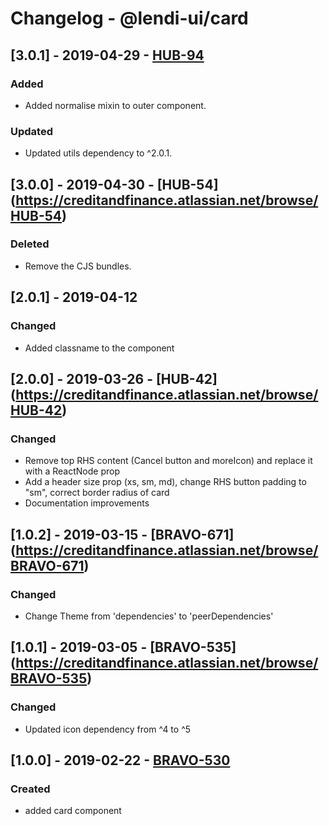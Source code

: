 # Changelog - @lendi-ui/card

## [3.0.1] - 2019-04-29 - [HUB-94](https://creditandfinance.atlassian.net/browse/HUB-94)
### Added
- Added normalise mixin to outer component.
### Updated
- Updated utils dependency to ^2.0.1.

## [3.0.0] - 2019-04-30 - [HUB-54] (https://creditandfinance.atlassian.net/browse/HUB-54)
### Deleted
- Remove the CJS bundles.

## [2.0.1] - 2019-04-12
### Changed
- Added classname to the component

## [2.0.0] - 2019-03-26 - [HUB-42] (https://creditandfinance.atlassian.net/browse/HUB-42)
### Changed
- Remove top RHS content (Cancel button and moreIcon) and replace it with a ReactNode prop
- Add a header size prop (xs, sm, md), change RHS button padding to "sm", correct border radius of card
- Documentation improvements

## [1.0.2] - 2019-03-15 - [BRAVO-671] (https://creditandfinance.atlassian.net/browse/BRAVO-671)
### Changed
- Change Theme from 'dependencies' to 'peerDependencies'

## [1.0.1] - 2019-03-05 - [BRAVO-535] (https://creditandfinance.atlassian.net/browse/BRAVO-535)
 
### Changed
- Updated icon dependency from ^4 to ^5

## [1.0.0] - 2019-02-22 - [BRAVO-530](https://creditandfinance.atlassian.net/browse/BRAVO-530)
### Created
- added card component
